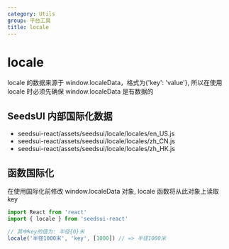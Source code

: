 ```yaml
---
category: Utils
group: 平台工具
title: locale
---
```


# locale

locale 的数据来源于 window.localeData，格式为{'key': 'value'}, 所以在使用 locale 时必须先确保 window.localeData 是有数据的

## SeedsUI 内部国际化数据

- seedsui-react/assets/seedsui/locale/locales/en_US.js
- seedsui-react/assets/seedsui/locale/locales/zh_CN.js
- seedsui-react/assets/seedsui/locale/locales/zh_HK.js

## 函数国际化

在使用国际化前修改 window.localeData 对象, locale 函数将从此对象上读取 key

```javascript
import React from 'react'
import { locale } from 'seedsui-react'

// 其中key的值为: 半径{0}米
locale('半径1000米', 'key', [1000]) // => 半径1000米
```
